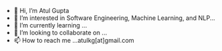 - 👋 Hi, I’m Atul Gupta
- 👀 I’m interested in Software Engineering, Machine Learning, and NLP...
- 🌱 I’m currently learning ...
- 💞️ I’m looking to collaborate on ...
- 📫 How to reach me ...atulkg[at]gmail.com

<!---
atulkg/atulkg is a ✨ special ✨ repository because its `README.md` (this file) appears on your GitHub profile.
You can click the Preview link to take a look at your changes.
--->
